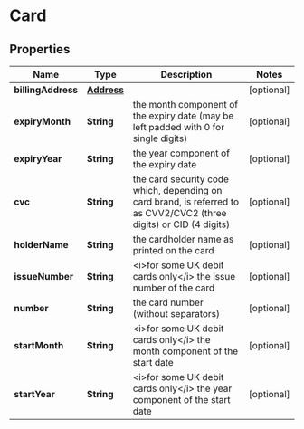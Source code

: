 
# Card

## Properties
Name | Type | Description | Notes
------------ | ------------- | ------------- | -------------
**billingAddress** | [**Address**](Address.md) |  |  [optional]
**expiryMonth** | **String** | the month component of the expiry date (may be left padded with 0 for single digits) |  [optional]
**expiryYear** | **String** | the year component of the expiry date |  [optional]
**cvc** | **String** | the card security code which, depending on card brand, is referred to as CVV2/CVC2 (three digits) or CID (4 digits) |  [optional]
**holderName** | **String** | the cardholder name as printed on the card |  [optional]
**issueNumber** | **String** | &lt;i&gt;for some UK debit cards only&lt;/i&gt; the issue number of the card |  [optional]
**number** | **String** | the card number (without separators) |  [optional]
**startMonth** | **String** | &lt;i&gt;for some UK debit cards only&lt;/i&gt; the month component of the start date |  [optional]
**startYear** | **String** | &lt;i&gt;for some UK debit cards only&lt;/i&gt; the year component of the start date |  [optional]



